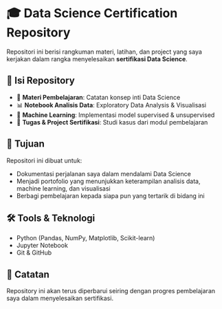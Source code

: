# 🎓 Data Science Certification Repository

Repositori ini berisi rangkuman materi, latihan, dan project yang saya kerjakan dalam rangka menyelesaikan **sertifikasi Data Science**.

## 📂 Isi Repository

- 📘 **Materi Pembelajaran**: Catatan konsep inti Data Science
- 📊 **Notebook Analisis Data**: Exploratory Data Analysis & Visualisasi
- 🤖 **Machine Learning**: Implementasi model supervised & unsupervised
- 📝 **Tugas & Project Sertifikasi**: Studi kasus dari modul pembelajaran

## 🚀 Tujuan

Repositori ini dibuat untuk:

- Dokumentasi perjalanan saya dalam mendalami Data Science
- Menjadi portofolio yang menunjukkan keterampilan analisis data, machine learning, dan visualisasi
- Berbagi pembelajaran kepada siapa pun yang tertarik di bidang ini

## 🛠️ Tools & Teknologi

- Python (Pandas, NumPy, Matplotlib, Scikit-learn)
- Jupyter Notebook
- Git & GitHub

## 📌 Catatan

Repository ini akan terus diperbarui seiring dengan progres pembelajaran saya dalam menyelesaikan sertifikasi.
